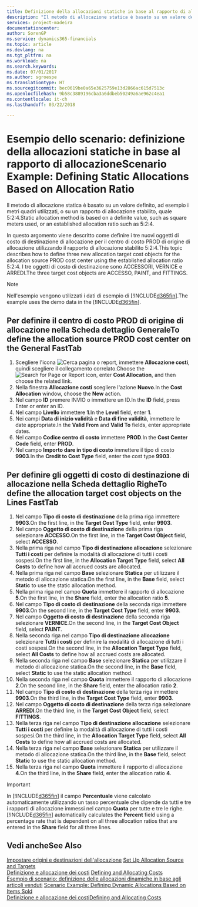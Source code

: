 ```yaml
---
title: Definizione della allocazioni statiche in base al rapporto di allocazione | Microsoft Docs
description: "Il metodo di allocazione statica è basato su un valore definito, ad esempio i metri quadri utilizzati, o su un rapporto di allocazione stabilito, quale 5:2:4."
services: project-madeira
documentationcenter: 
author: SorenGP
ms.service: dynamics365-financials
ms.topic: article
ms.devlang: na
ms.tgt_pltfrm: na
ms.workload: na
ms.search.keywords: 
ms.date: 07/01/2017
ms.author: sgroespe
ms.translationtype: HT
ms.sourcegitcommit: bec0619be0a65e3625759e13d2866ac615d7513c
ms.openlocfilehash: 9b58c3889196cba3a6ddbeb50249a6ae962c4ea1
ms.contentlocale: it-ch
ms.lasthandoff: 03/22/2018

---
```

# <a name="scenario-example-defining-static-allocations-based-on-allocation-ratio"></a><span data-ttu-id="0314f-103">Esempio dello scenario: definizione della allocazioni statiche in base al rapporto di allocazione</span><span class="sxs-lookup"><span data-stu-id="0314f-103">Scenario Example: Defining Static Allocations Based on Allocation Ratio</span></span>
<span data-ttu-id="0314f-104">Il metodo di allocazione statica è basato su un valore definito, ad esempio i metri quadri utilizzati, o su un rapporto di allocazione stabilito, quale 5:2:4.</span><span class="sxs-lookup"><span data-stu-id="0314f-104">Static allocation method is based on a definite value, such as square meters used, or an established allocation ratio such as 5:2:4.</span></span>  

<span data-ttu-id="0314f-105">In questo argomento viene descritto come definire i tre nuovi oggetti di costo di destinazione di allocazione per il centro di costo PROD di origine di allocazione utilizzando il rapporto di allocazione stabilito 5:2:4.</span><span class="sxs-lookup"><span data-stu-id="0314f-105">This topic describes how to define three new allocation target cost objects for the allocation source PROD cost center using the established allocation ratio 5:2:4.</span></span> <span data-ttu-id="0314f-106">I tre oggetti di costo di destinazione sono ACCESSORI, VERNICE e ARREDI.</span><span class="sxs-lookup"><span data-stu-id="0314f-106">The three target cost objects are ACCESSO, PAINT, and FITTINGS.</span></span>  

> [!NOTE]  
>  <span data-ttu-id="0314f-107">Nell'esempio vengono utilizzati i dati di esempio di [!INCLUDE[d365fin](includes/d365fin_md.md)].</span><span class="sxs-lookup"><span data-stu-id="0314f-107">The example uses the demo data in the [!INCLUDE[d365fin](includes/d365fin_md.md)].</span></span>  

## <a name="to-define-the-allocation-source-prod-cost-center-on-the-general-fasttab"></a><span data-ttu-id="0314f-108">Per definire il centro di costo PROD di origine di allocazione nella Scheda dettaglio Generale</span><span class="sxs-lookup"><span data-stu-id="0314f-108">To define the allocation source PROD cost center on the General FastTab</span></span>  

1.  <span data-ttu-id="0314f-109">Scegliere l'icona ![Cerca pagina o report](media/ui-search/search_small.png "icona Cerca pagina o report"), immettere **Allocazione costi**, quindi scegliere il collegamento correlato.</span><span class="sxs-lookup"><span data-stu-id="0314f-109">Choose the ![Search for Page or Report](media/ui-search/search_small.png "Search for Page or Report icon") icon, enter **Cost Allocation**, and then choose the related link.</span></span>  
2.  <span data-ttu-id="0314f-110">Nella finestra **Allocazione costi** scegliere l'azione **Nuovo**.</span><span class="sxs-lookup"><span data-stu-id="0314f-110">In the **Cost Allocation** window, choose the **New** action.</span></span>  
3.  <span data-ttu-id="0314f-111">Nel campo **ID** premere INVIO o immettere un ID.</span><span class="sxs-lookup"><span data-stu-id="0314f-111">In the **ID** field, press Enter or enter an ID.</span></span>  
4.  <span data-ttu-id="0314f-112">Nel campo **Livello** immettere **1**.</span><span class="sxs-lookup"><span data-stu-id="0314f-112">In the **Level** field, enter **1**.</span></span>  
5.  <span data-ttu-id="0314f-113">Nei campi **Data di inizio validità** e **Data di fine validità**, immettere le date appropriate.</span><span class="sxs-lookup"><span data-stu-id="0314f-113">In the **Valid From** and **Valid To** fields, enter appropriate dates.</span></span>  
6.  <span data-ttu-id="0314f-114">Nel campo **Codice centro di costo** immettere **PROD**.</span><span class="sxs-lookup"><span data-stu-id="0314f-114">In the **Cost Center Code** field, enter **PROD**.</span></span>  
7.  <span data-ttu-id="0314f-115">Nel campo **Importo dare in tipo di costo** immettere il tipo di costo **9903**.</span><span class="sxs-lookup"><span data-stu-id="0314f-115">In the **Credit to Cost Type** field, enter the cost type **9903**.</span></span>  

## <a name="to-define-the-allocation-target-cost-objects-on-the-lines-fasttab"></a><span data-ttu-id="0314f-116">Per definire gli oggetti di costo di destinazione di allocazione nella Scheda dettaglio Righe</span><span class="sxs-lookup"><span data-stu-id="0314f-116">To define the allocation target cost objects on the Lines FastTab</span></span>  

1.  <span data-ttu-id="0314f-117">Nel campo **Tipo di costo di destinazione** della prima riga immettere **9903**.</span><span class="sxs-lookup"><span data-stu-id="0314f-117">On the first line, in the **Target Cost Type** field, enter **9903**.</span></span>  
2.  <span data-ttu-id="0314f-118">Nel campo **Oggetto di costo di destinazione** della prima riga selezionare **ACCESSO**.</span><span class="sxs-lookup"><span data-stu-id="0314f-118">On the first line, in the **Target Cost Object** field, select **ACCESSO**.</span></span>  
3.  <span data-ttu-id="0314f-119">Nella prima riga nel campo **Tipo di destinazione allocazione** selezionare **Tutti i costi** per definire la modalità di allocazione di tutti i costi sospesi.</span><span class="sxs-lookup"><span data-stu-id="0314f-119">On the first line, in the **Allocation Target Type** field, select **All Costs** to define how all accrued costs are allocated.</span></span>  
4.  <span data-ttu-id="0314f-120">Nella prima riga nel campo **Base** selezionare **Statica** per utilizzare il metodo di allocazione statica.</span><span class="sxs-lookup"><span data-stu-id="0314f-120">On the first line, in the **Base** field, select **Static** to use the static allocation method.</span></span>  
5.  <span data-ttu-id="0314f-121">Nella prima riga nel campo **Quota** immettere il rapporto di allocazione **5**.</span><span class="sxs-lookup"><span data-stu-id="0314f-121">On the first line, in the **Share** field, enter the allocation ratio **5**.</span></span>  
6.  <span data-ttu-id="0314f-122">Nel campo **Tipo di costo di destinazione** della seconda riga immettere **9903**.</span><span class="sxs-lookup"><span data-stu-id="0314f-122">On the second line, in the **Target Cost Type** field, enter **9903**.</span></span>  
7.  <span data-ttu-id="0314f-123">Nel campo **Oggetto di costo di destinazione** della seconda riga selezionare **VERNICE**.</span><span class="sxs-lookup"><span data-stu-id="0314f-123">On the second line, in the **Target Cost Object** field, select **PAINT**.</span></span>  
8.  <span data-ttu-id="0314f-124">Nella seconda riga nel campo **Tipo di destinazione allocazione** selezionare **Tutti i costi** per definire la modalità di allocazione di tutti i costi sospesi.</span><span class="sxs-lookup"><span data-stu-id="0314f-124">On the second line, in the **Allocation Target Type** field, select **All Costs** to define how all accrued costs are allocated.</span></span>  
9. <span data-ttu-id="0314f-125">Nella seconda riga nel campo **Base** selezionare **Statica** per utilizzare il metodo di allocazione statica.</span><span class="sxs-lookup"><span data-stu-id="0314f-125">On the second line, in the **Base** field, select **Static** to use the static allocation method.</span></span>  
10. <span data-ttu-id="0314f-126">Nella seconda riga nel campo **Quota** immettere il rapporto di allocazione **2**.</span><span class="sxs-lookup"><span data-stu-id="0314f-126">On the second line, in the **Share** field, enter the allocation ratio **2**.</span></span>  
11. <span data-ttu-id="0314f-127">Nel campo **Tipo di costo di destinazione** della terza riga immettere **9903**.</span><span class="sxs-lookup"><span data-stu-id="0314f-127">On the third line, in the **Target Cost Type** field, enter **9903**.</span></span>  
12. <span data-ttu-id="0314f-128">Nel campo **Oggetto di costo di destinazione** della terza riga selezionare **ARREDI**.</span><span class="sxs-lookup"><span data-stu-id="0314f-128">On the third line, in the **Target Cost Object** field, select **FITTINGS**.</span></span>  
13. <span data-ttu-id="0314f-129">Nella terza riga nel campo **Tipo di destinazione allocazione** selezionare **Tutti i costi** per definire la modalità di allocazione di tutti i costi sospesi.</span><span class="sxs-lookup"><span data-stu-id="0314f-129">On the third line, in the **Allocation Target Type** field, select **All Costs** to define how all accrued costs are allocated.</span></span>  
14. <span data-ttu-id="0314f-130">Nella terza riga nel campo **Base** selezionare **Statica** per utilizzare il metodo di allocazione statica.</span><span class="sxs-lookup"><span data-stu-id="0314f-130">On the third line, in the **Base** field, select **Static** to use the static allocation method.</span></span>  
15. <span data-ttu-id="0314f-131">Nella terza riga nel campo **Quota** immettere il rapporto di allocazione **4**.</span><span class="sxs-lookup"><span data-stu-id="0314f-131">On the third line, in the **Share** field, enter the allocation ratio **4**.</span></span>  

> [!IMPORTANT]  
>  <span data-ttu-id="0314f-132">In [!INCLUDE[d365fin](includes/d365fin_md.md)] il campo **Percentuale** viene calcolato automaticamente utilizzando un tasso percentuale che dipende da tutti e tre i rapporti di allocazione immessi nel campo **Quota**  per tutte e tre le righe.</span><span class="sxs-lookup"><span data-stu-id="0314f-132">[!INCLUDE[d365fin](includes/d365fin_md.md)] automatically calculates the **Percent** field using a percentage rate that is dependent on all three allocation ratios that are entered in the **Share** field for all three lines.</span></span>  

## <a name="see-also"></a><span data-ttu-id="0314f-133">Vedi anche</span><span class="sxs-lookup"><span data-stu-id="0314f-133">See Also</span></span>  
<span data-ttu-id="0314f-134">[Impostare origini e destinazioni dell'allocazione](finance-how-to-set-up-allocation-source-and-targets.md) </span><span class="sxs-lookup"><span data-stu-id="0314f-134">[Set Up Allocation Source and Targets](finance-how-to-set-up-allocation-source-and-targets.md) </span></span>  
<span data-ttu-id="0314f-135">[Definizione e allocazione dei costi](finance-define-and-allocate-costs.md) </span><span class="sxs-lookup"><span data-stu-id="0314f-135">[Defining and Allocating Costs](finance-define-and-allocate-costs.md) </span></span>  
<span data-ttu-id="0314f-136">[Esempio di scenario: definizione delle allocazioni dinamiche in base agli articoli venduti](finance-scenario-example-defining-dynamic-allocations-based-on-items-sold.md) </span><span class="sxs-lookup"><span data-stu-id="0314f-136">[Scenario Example: Defining Dynamic Allocations Based on Items Sold](finance-scenario-example-defining-dynamic-allocations-based-on-items-sold.md) </span></span>  
[<span data-ttu-id="0314f-137">Definizione e allocazione dei costi</span><span class="sxs-lookup"><span data-stu-id="0314f-137">Defining and Allocating Costs</span></span>](finance-define-and-allocate-costs.md)

